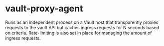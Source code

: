 # vault-proxy-agent
Runs as an independent process on a Vault host that transparently proxies requests to the vault API but caches ingress requests for N seconds based on criteria. Rate-limiting is also set in place for managing the amount of ingress requests.
